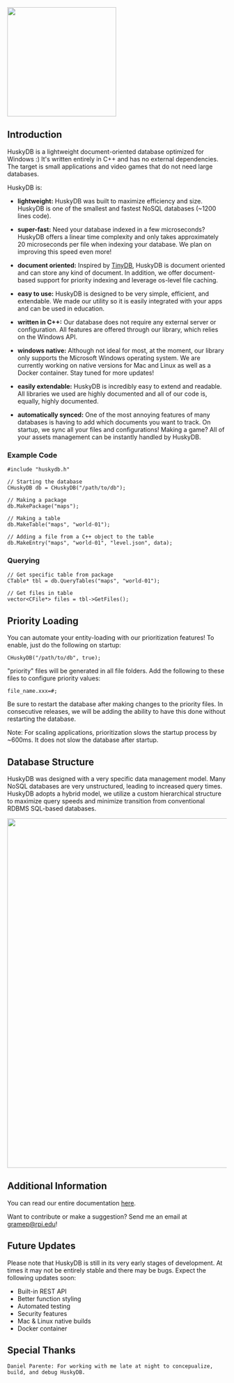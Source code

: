 <img src="https://github.com/petergramenides/huskydb/blob/master/img/huskydb-logo.png?raw=true" width="250">

## Introduction

HuskyDB is a lightweight document-oriented database optimized for Windows :)
It's written entirely in C++ and has no external dependencies. The target is
small applications and video games that do not need large databases.

HuskyDB is:

- **lightweight:** HuskyDB was built to maximize efficiency and size. HuskyDB is 
one of the smallest and fastest NoSQL databases (~1200 lines code).

- **super-fast:** Need your database indexed in a few microseconds? HuskyDB offers a linear time complexity and only takes
approximately 20 microseconds per file when indexing your database. We plan on improving this speed even more!

- **document oriented:** Inspired by [TinyDB](https://github.com/msiemens/tinydb), HuskyDB is document oriented and can store
any kind of document. In addition, we offer document-based support for priority indexing and leverage os-level file caching.

- **easy to use:** HuskyDB is designed to be very simple, efficient, and extendable. We
made our utility so it is easily integrated with your apps and can be used in education.

- **written in C++:** Our database does not require any external server or configuration.
All features are offered through our library, which relies on the Windows API.

- **windows native:** Although not ideal for most, at the moment, our library only supports
the Microsoft Windows operating system. We are currently working on native versions for
Mac and Linux as well as a Docker container. Stay tuned for more updates!

- **easily extendable:** HuskyDB is incredibly easy to extend and readable. All libraries
we used are highly documented and all of our code is, equally, highly documented.

- **automatically synced:** One of the most annoying features of many databases is having
to add which documents you want to track. On startup, we sync all your files and configurations!
Making a game? All of your assets management can be instantly handled by HuskyDB.

### Example Code

```
#include "huskydb.h"

// Starting the database
CHuskyDB db = CHuskyDB("/path/to/db");

// Making a package
db.MakePackage("maps");

// Making a table
db.MakeTable("maps", "world-01");

// Adding a file from a C++ object to the table
db.MakeEntry("maps", "world-01", "level.json", data);
```

### Querying

```
// Get specific table from package
CTable* tbl = db.QueryTables("maps", "world-01");

// Get files in table
vector<CFile*> files = tbl->GetFiles();

```

## Priority Loading

You can automate your entity-loading with our prioritization features! To enable, just do the following on startup:

```
CHuskyDB("/path/to/db", true);
```

"priority" files will be generated in all file folders. Add the following to these files to configure priority values:

```
file_name.xxx=#;
```
Be sure to restart the database after making changes to the priority files. In consecutive releases, we will be
adding the ability to have this done without restarting the database.

Note: For scaling applications, prioritization slows the startup process by ~600ms. It does not slow the database
after startup.

## Database Structure

HuskyDB was designed with a very specific data management model. Many NoSQL databases are very unstructured, leading to increased query times. HuskyDB adopts a hybrid model, we utilize a custom hierarchical structure to maximize query speeds and minimize transition from
conventional RDBMS SQL-based databases.

<img src="https://github.com/petergramenides/huskydb/blob/master/img/huskydb-structure.JPG?raw=true" width="800">

## Additional Information

You can read our entire documentation [here](https://github.com/petergramenides/huskydb/tree/master/documentation).

Want to contribute or make a suggestion? Send me an email at gramep@rpi.edu!

## Future Updates

Please note that HuskyDB is still in its very early stages of development.
At times it may not be entirely stable and there may be bugs. Expect the
following updates soon:

* Built-in REST API
* Better function styling
* Automated testing
* Security features
* Mac & Linux native builds
* Docker container

## Special Thanks

```
Daniel Parente: For working with me late at night to concepualize, build, and debug HuskyDB.
```

